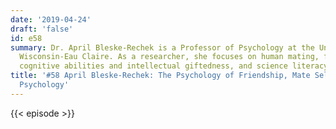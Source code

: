 ```yaml
---
date: '2019-04-24'
draft: 'false'
id: e58
summary: Dr. April Bleske-Rechek is a Professor of Psychology at the University of
  Wisconsin-Eau Claire. As a researcher, she focuses on human mating, friendship,
  cognitive abilities and intellectual giftedness, and science literacy.
title: '#58 April Bleske-Rechek: The Psychology of Friendship, Mate Selection, Modern
  Psychology'
---
```

{{< episode >}}
